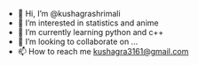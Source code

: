 - 👋 Hi, I’m @kushagrashrimali
- 👀 I’m interested in statistics and anime
- 🌱 I’m currently learning python and c++
- 💞️ I’m looking to collaborate on ...
- 📫 How to reach me kushagra3161@gmail.com

<!---
kushagrashrimali/kushagrashrimali is a ✨ special ✨ repository because its `README.md` (this file) appears on your GitHub profile.
You can click the Preview link to take a look at your changes.
--->
